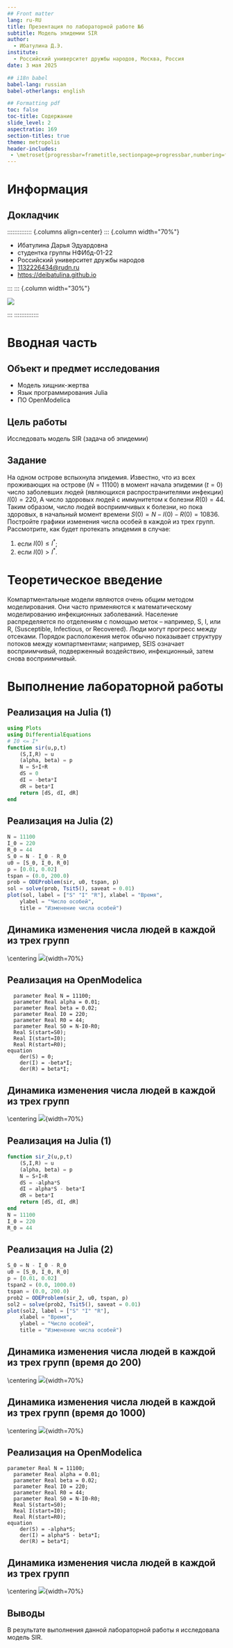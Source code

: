 ```yaml
---
## Front matter
lang: ru-RU
title: Презентация по лабораторной работе №6
subtitle: Модель эпидемии SIR
author:
  - Ибатулина Д.Э.
institute:
  - Российский университет дружбы народов, Москва, Россия
date: 3 мая 2025

## i18n babel
babel-lang: russian
babel-otherlangs: english

## Formatting pdf
toc: false
toc-title: Содержание
slide_level: 2
aspectratio: 169
section-titles: true
theme: metropolis
header-includes:
 - \metroset{progressbar=frametitle,sectionpage=progressbar,numbering=fraction}
---
```


# Информация

## Докладчик

:::::::::::::: {.columns align=center}
::: {.column width="70%"}

  * Ибатулина Дарья Эдуардовна
  * студентка группы НФИбд-01-22
  * Российский университет дружбы народов
  * [1132226434@rudn.ru](mailto:1132226434@rudn.ru)
  * <https://deibatulina.github.io>

:::
::: {.column width="30%"}

![](./image/me.jpg)

:::
::::::::::::::

# Вводная часть

## Объект и предмет исследования

- Модель хищник-жертва
- Язык программирования Julia
- ПО OpenModelica

## Цель работы

Исследовать модель SIR (задача об эпидемии)

## Задание

На одном острове вспыхнула эпидемия. Известно, что из всех проживающих на острове ($N=11 100$) в момент начала эпидемии ($t=0$) число заболевших людей (являющихся распространителями инфекции) $I(0)=220$, А число здоровых людей с иммунитетом к болезни $R(0)=44$. Таким образом, число людей восприимчивых к болезни, но пока здоровых, в начальный момент времени $S(0) = N - I(0) - R(0) = 10836$.
Постройте графики изменения числа особей в каждой из трех групп.
Рассмотрите, как будет протекать эпидемия в случае:
1) если $I(0)\leq I^*$;
2) если $I(0) > I^*$.

# Теоретическое введение

Компартментальные модели являются очень общим методом моделирования. Они часто применяются к математическому моделированию инфекционных заболеваний. Население распределяется по отделениям с помощью меток – например, S, I, или R, (Susceptible, Infectious, or Recovered). Люди могут прогресс между отсеками. Порядок расположения меток обычно показывает структуру потоков между компартментами; например, SEIS означает восприимчивый, подверженный воздействию, инфекционный, затем снова восприимчивый.

# Выполнение лабораторной работы

## Реализация на Julia  (1) 

```Julia
using Plots
using DifferentialEquations
# I0 <= I*
function sir(u,p,t)
    (S,I,R) = u
    (alpha, beta) = p
    N = S+I+R
    dS = 0
    dI = -beta*I
    dR = beta*I
    return [dS, dI, dR]
end
```

## Реализация на Julia (2)

```Julia
N = 11100
I_0 = 220
R_0 = 44
S_0 = N - I_0 - R_0
u0 = [S_0, I_0, R_0]
p = [0.01, 0.02]
tspan = (0.0, 200.0)
prob = ODEProblem(sir, u0, tspan, p)
sol = solve(prob, Tsit5(), saveat = 0.01)
plot(sol, label = ["S" "I" "R"], xlabel = "Время", 
    ylabel = "Число особей", 
    title = "Изменение числа особей")
```

## Динамика изменения числа людей в каждой из трех групп

\centering
![](image/1.png){width=70%}

## Реализация на OpenModelica

```OpenModelica
  parameter Real N = 11100;
  parameter Real alpha = 0.01;
  parameter Real beta = 0.02;
  parameter Real I0 = 220;
  parameter Real R0 = 44;
  parameter Real S0 = N-I0-R0;
  Real S(start=S0);
  Real I(start=I0);
  Real R(start=R0);
equation
    der(S) = 0;
    der(I) = -beta*I;
    der(R) = beta*I;
```

## Динамика изменения числа людей в каждой из трех групп

\centering
![](image/2.png){width=70%}

## Реализация на Julia (1)

```Julia
function sir_2(u,p,t)
    (S,I,R) = u
    (alpha, beta) = p
    N = S+I+R
    dS = -alpha*S
    dI = alpha*S - beta*I
    dR = beta*I
    return [dS, dI, dR]
end
N = 11100
I_0 = 220
R_0 = 44
```

## Реализация на Julia (2)

```Julia
S_0 = N - I_0 - R_0
u0 = [S_0, I_0, R_0]
p = [0.01, 0.02]
tspan2 = (0.0, 1000.0)
tspan = (0.0, 200.0)
prob2 = ODEProblem(sir_2, u0, tspan, p)
sol2 = solve(prob2, Tsit5(), saveat = 0.01)
plot(sol2, label = ["S" "I" "R"], 
    xlabel = "Время", 
    ylabel = "Число особей", 
    title = "Изменение числа особей")
```

## Динамика изменения числа людей в каждой из трех групп (время до 200)

\centering
![](image/3.png){width=70%}

## Динамика изменения числа людей в каждой из трех групп (время до 1000)

\centering
![](image/4.png){width=70%}

## Реализация на OpenModelica

```
parameter Real N = 11100;
  parameter Real alpha = 0.01;
  parameter Real beta = 0.02;
  parameter Real I0 = 220;
  parameter Real R0 = 44;
  parameter Real S0 = N-I0-R0;
  Real S(start=S0);
  Real I(start=I0);
  Real R(start=R0);
equation
    der(S) = -alpha*S;
    der(I) = alpha*S - beta*I;
    der(R) = beta*I;
```

## Динамика изменения числа людей в каждой из трех групп

\centering
![](image/5.png){width=70%}

## Выводы

В результате выполнения данной лабораторной работы я исследовала модель SIR.
